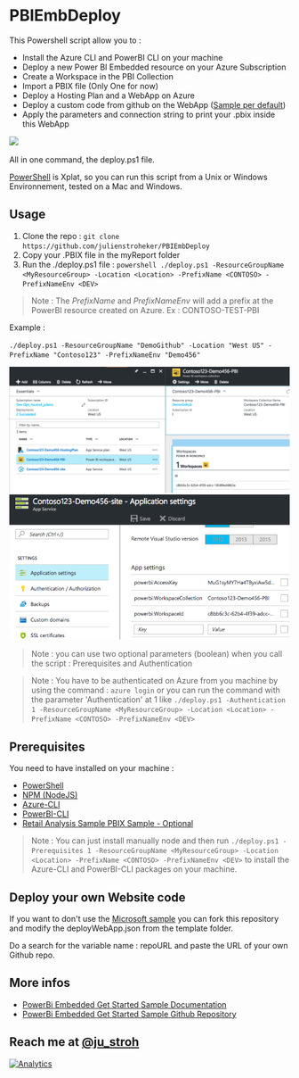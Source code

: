 # PBIEmbDeploy

This Powershell script allow you to :
* Install the Azure CLI and PowerBI CLI on your machine
* Deploy a new Power BI Embedded resource on your Azure Subscription
* Create a Workspace in the PBI Collection
* Import a PBIX file (Only One for now)
* Deploy a Hosting Plan and a WebApp on Azure
* Deploy a custom code from github on the WebApp ([Sample per default](https://github.com/Azure-Samples/power-bi-embedded-integrate-report-into-web-app))
* Apply the parameters and connection string to print your .pbix inside this WebApp

![](./media/demoPBIEmbScript.gif)

All in one command, the deploy.ps1 file.

[PowerShell](https://github.com/PowerShell/PowerShell) is Xplat, so you can run this script from a Unix or Windows Environnement, tested on a Mac and Windows.

## Usage

1. Clone the repo : `git clone https://github.com/julienstroheker/PBIEmbDeploy`
2. Copy your .PBIX file in the myReport folder
3. Run the ./deploy.ps1 file : `powershell ./deploy.ps1 -ResourceGroupName <MyResourceGroup> -Location <Location> -PrefixName <CONTOSO> -PrefixNameEnv <DEV>`

> Note : The *PrefixName* and *PrefixNameEnv* will add a prefix at the PowerBI resource created on Azure. Ex : CONTOSO-TEST-PBI

Example :

`./deploy.ps1 -ResourceGroupName "DemoGithub" -Location "West US" -PrefixName "Contoso123" -PrefixNameEnv "Demo456"`

![](./media/OutputExample.png)
![](./media/OutputExampleAppSettings.png)

> Note : you can use two optional parameters (boolean) when you call the script : Prerequisites and Authentication

> Note : You have to be authenticated on Azure from you machine by using the command : `azure login` or you can run the command with the parameter 'Authentication' at 1 like `./deploy.ps1 -Authentication 1 -ResourceGroupName <MyResourceGroup> -Location <Location> -PrefixName <CONTOSO> -PrefixNameEnv <DEV>`

## Prerequisites

You need to have installed on your machine :
* [PowerShell](https://github.com/PowerShell/PowerShell) 
* [NPM (NodeJS)](https://nodejs.org/en/download/)
* [Azure-CLI](https://github.com/Azure/azure-xplat-cli)
* [PowerBI-CLI](https://github.com/Microsoft/PowerBI-Cli)
* [Retail Analysis Sample PBIX Sample - Optional](http://go.microsoft.com/fwlink/?LinkID=780547)

> Note : You can just install manually node and then run `./deploy.ps1 -Prerequisites 1 -ResourceGroupName <MyResourceGroup> -Location <Location> -PrefixName <CONTOSO> -PrefixNameEnv <DEV>` to install the Azure-CLI and PowerBI-CLI packages on your machine.

## Deploy your own Website code 

If you want to don't use the [Microsoft sample](https://github.com/Azure-Samples/power-bi-embedded-integrate-report-into-web-app) you can fork this repository and modify the deployWebApp.json from the template folder.

Do a search for the variable name : repoURL and paste the URL of your own Github repo.

## More infos 

* [PowerBi Embedded Get Started Sample Documentation](https://docs.microsoft.com/en-us/azure/power-bi-embedded/power-bi-embedded-get-started-sample)
* [PowerBi Embedded Get Started Sample Github Repository](https://github.com/Azure-Samples/power-bi-embedded-integrate-report-into-web-app)


## Reach me at [@ju_stroh](https://twitter.com/Ju_Stroh)

[![Analytics](https://ga-beacon.appspot.com/UA-85536321-1/DockerAzureSPN/readme?pixel)](https://github.com/igrigorik/ga-beacon)
